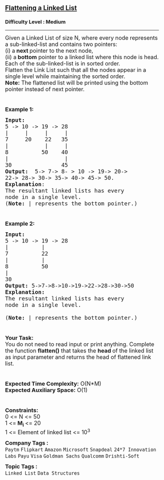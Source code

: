 <h2><a href="https://practice.geeksforgeeks.org/problems/da62a798bca208c7a678c133569c3dc7f5b73500/1?page=15&difficulty[]=1&status[]=unsolved&sortBy=submissions">Flattening a Linked List</a></h2><h3>Difficulty Level : Medium</h3><hr><div class="problems_problem_content__Xm_eO"><p><span style="font-size:18px">Given a Linked List of size N, where every node represents a sub-linked-list and contains two pointers:<br>
(i) a<strong> next </strong>pointer to the next node,<br>
(ii) a<strong>&nbsp;bottom</strong>&nbsp;pointer&nbsp;to a linked list where this node is head.<br>
Each of the&nbsp;sub-linked-list is in sorted order.<br>
Flatten the Link List such that all the nodes appear in a single level while maintaining the sorted order.&nbsp;</span><br>
<span style="font-size:18px"><strong>Note:</strong> The flattened list will be printed using the bottom pointer instead of next pointer.</span></p>

<p>&nbsp;</p>

<p><span style="font-size:18px"><strong>Example 1:</strong></span></p>

<pre><span style="font-size:18px"><strong>Input:
</strong>5 -&gt; 10 -&gt; 19 -&gt; 28
|     |     |     | 
7     20    22   35
|           |     | 
8          50    40
|                 | 
30               45<strong>
Output: </strong>&nbsp;5-&gt; 7-&gt; 8- &gt; 10 -&gt; 19-&gt; 20-&gt;
22-&gt; 28-&gt; 30-&gt; 35-&gt; 40-&gt; 45-&gt; 50.
<strong>Explanation</strong>:
The resultant linked lists has every 
node in a single level.<strong>
</strong>(<strong>Note: </strong>| represents the bottom pointer.)</span>
</pre>

<p>&nbsp;</p>

<p><span style="font-size:18px"><strong>Example 2:</strong></span></p>

<pre><span style="font-size:18px"><strong>Input:</strong>
5 -&gt; 10 -&gt; 19 -&gt; 28
|          |                
7          22   
|          |                 
8          50 
|                           
30              
<strong>Output:</strong> 5-&gt;7-&gt;8-&gt;10-&gt;19-&gt;22-&gt;28-&gt;30-&gt;50
<strong>Explanation:</strong>
The resultant linked lists has every
node in a single level.

(<strong>Note: </strong>| represents the bottom pointer.)</span></pre>

<p>&nbsp;</p>

<p><span style="font-size:18px"><strong>Your Task:</strong><br>
You do not need to read input or print anything. Complete the function <strong>flatten()</strong></span><span style="font-size:18px"> that takes the&nbsp;<strong>head </strong>of the linked list as input&nbsp;parameter<strong> </strong>and returns the head of flattened link list.</span></p>

<p>&nbsp;</p>

<p><span style="font-size:18px"><strong>Expected Time Complexity:</strong>&nbsp;O(N*M)<br>
<strong>Expected Auxiliary Space:</strong>&nbsp;O(1)</span></p>

<p>&nbsp;</p>

<p><span style="font-size:18px"><strong>Constraints:</strong></span><br>
<span style="font-size:18px">0 &lt;= N &lt;= 50<br>
1 &lt;=<strong> M<sub>i</sub> </strong>&lt;= 20<br>
1 &lt;= Element of linked list &lt;= 10<sup>3</sup></span></p>
</div><p><span style=font-size:18px><strong>Company Tags : </strong><br><code>Paytm</code>&nbsp;<code>Flipkart</code>&nbsp;<code>Amazon</code>&nbsp;<code>Microsoft</code>&nbsp;<code>Snapdeal</code>&nbsp;<code>24*7 Innovation Labs</code>&nbsp;<code>Payu</code>&nbsp;<code>Visa</code>&nbsp;<code>Goldman Sachs</code>&nbsp;<code>Qualcomm</code>&nbsp;<code>Drishti-Soft</code>&nbsp;<br><p><span style=font-size:18px><strong>Topic Tags : </strong><br><code>Linked List</code>&nbsp;<code>Data Structures</code>&nbsp;